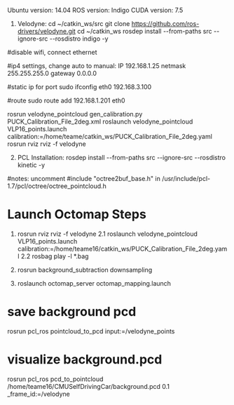 Ubuntu version: 14.04
ROS version: Indigo
CUDA version: 7.5

1. Velodyne:
cd ~/catkin_ws/src
git clone https://github.com/ros-drivers/velodyne.git
cd ~/catkin_ws
rosdep install --from-paths src --ignore-src --rosdistro indigo -y

#disable wifi, connect ethernet 

#ip4 settings, change auto to manual: 
IP 192.168.1.25
netmask 255.255.255.0
gateway 0.0.0.0

#static ip for port
sudo ifconfig eth0 192.168.3.100

#route
sudo route add 192.168.1.201 eth0

rosrun velodyne_pointcloud gen_calibration.py PUCK_Calibration_File_2deg.xml
roslaunch velodyne_pointcloud VLP16_points.launch calibration:=/home/teame/catkin_ws/PUCK_Calibration_File_2deg.yaml
rosrun rviz rviz -f velodyne

2. PCL Installation:
rosdep install --from-paths src --ignore-src --rosdistro kinetic -y

#notes:
uncomment #include "octree2buf_base.h" in /usr/include/pcl-1.7/pcl/octree/octree_pointcloud.h



# Launch Octomap Steps
1. rosrun rviz rviz -f velodyne
2.1 roslaunch velodyne_pointcloud VLP16_points.launch calibration:=/home/teame16/catkin_ws/PUCK_Calibration_File_2deg.yaml
2.2 rosbag play -l *.bag 
3. rosrun background_subtraction downsampling 

3. roslaunch octomap_server octomap_mapping.launch 

# save background pcd
rosrun pcl_ros pointcloud_to_pcd input:=/velodyne_points

# visualize background.pcd
rosrun pcl_ros pcd_to_pointcloud /home/teame16/CMUSelfDrivingCar/background.pcd 0.1 _frame_id:=/velodyne
